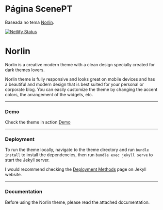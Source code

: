 # Página ScenePT
Baseada no tema [Norlin](https://norlin.netlify.app/).

[![Netlify Status](https://api.netlify.com/api/v1/badges/8fa856e0-8f6c-40c9-8932-4aca71bad079/deploy-status)](https://app.netlify.com/sites/scenept01/deploys)



# Norlin

Norlin is a creative modern theme with a clean design specially created for dark themes lovers.

Norlin theme is fully responsive and looks great on mobile devices and has a beautiful and modern design that is best suited for your personal or corporate blog. You can easily customize the theme by changing the accent colors, the arrangement of the widgets, etc.

* * *

### Demo

Check the theme in action [Demo](https://norlin.netlify.app/)

* * *

### Deployment

To run the theme locally, navigate to the theme directory and run `bundle install` to install the dependencies, then run `bundle exec jekyll serve` to start the Jekyll server.

I would recommend checking the [Deployment Methods](https://jekyllrb.com/docs/deployment-methods/) page on Jekyll website.


* * *

### Documentation

Before using the Norlin theme, please read the attached documentation.